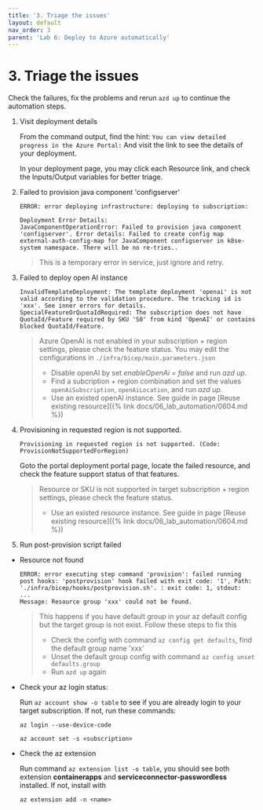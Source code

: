 ```yaml
---
title: '3. Triage the issues'
layout: default
nav_order: 3
parent: 'Lab 6: Deploy to Azure automatically'
---
```


# 3. Triage the issues

Check the failures, fix the problems and rerun `azd up` to continue the automation steps.

1. Visit deployment details

   From the command output, find the hint:
   `You can view detailed progress in the Azure Portal:`
   And visit the link to see the details of your deployment.

   In your deployment page, you may click each Resource link, and check the Inputs/Output variables for better triage.

1. Failed to provision java component 'configserver'

   ```text
   ERROR: error deploying infrastructure: deploying to subscription:

   Deployment Error Details:
   JavaComponentOperationError: Failed to provision java component 'configserver'. Error details: Failed to create config map external-auth-config-map for JavaComponent configserver in k8se-system namespace. There will be no re-tries..
   ```

   > This is a temporary error in service, just ignore and retry.

1. Failed to deploy open AI instance

   ```text
   InvalidTemplateDeployment: The template deployment 'openai' is not valid according to the validation procedure. The tracking id is 'xxx'. See inner errors for details.
   SpecialFeatureOrQuotaIdRequired: The subscription does not have QuotaId/Feature required by SKU 'S0' from kind 'OpenAI' or contains blocked QuotaId/Feature.
   ```

   > Azure OpenAI is not enabled in your subscription + region settings, please check the feature status. You may edit the configurations in `./infra/bicep/main.parameters.json`
   > - Disable openAI by set *enableOpenAi = false* and run *azd up*.
   > - Find a subcription + region combination and set the values `openAiSubscription`, `openAiLocation`, and run *azd up*.
   > - Use an existed openAI instance. See guide in page [Reuse existing resource]({% link docs/06_lab_automation/0604.md %})

1. Provisioning in requested region is not supported.

   ```text
   Provisioning in requested region is not supported. (Code: ProvisionNotSupportedForRegion)
   ```

   Goto the portal deployment portal page, locate the failed resource, and check the feature support status of that features.

   > Resource or SKU is not supported in target subscription + region settings, please check the feature status.
   > - Use an existed resource instance. See guide in page [Reuse existing resource]({% link docs/06_lab_automation/0604.md %})

1. Run post-provision script failed

- Resource not found

   ```text
   ERROR: error executing step command 'provision': failed running post hooks: 'postprovision' hook failed with exit code: '1', Path: './infra/bicep/hooks/postprovision.sh'. : exit code: 1, stdout: 
   ...
   Message: Resource group 'xxx' could not be found.
   ```

   > This happens if you have default group in your az default config but the target group is not exist. Follow these steps to fix this
   > - Check the config with command `az config get defaults`, find the default group name 'xxx'
   > - Unset the default group config with command `az config unset defaults.group`
   > - Run `azd up` again

- Check your az login status:

   Run `az account show -o table` to see if you are already login to your target subscription.
   If not, run these commands:

   `az login --use-device-code`

   `az account set -s <subscription>`

 - Check the az extension

    Run command `az extension list -o table`, you should see both extension **containerapps** and **serviceconnector-passwordless** installed. If not, install with 

    `az extension add -n <name>`
